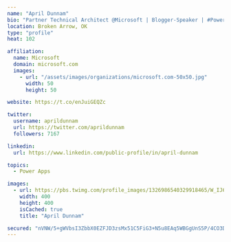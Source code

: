 ```yaml
---
name: "April Dunnam"
bio: "Partner Technical Architect @Microsoft | Blogger-Speaker | #PowerApps, #PowerAutomate, #Office365, #SharePoint | #WIT | #Karaoke Queen"
location: Broken Arrow, OK
type: "profile"
heat: 102

affiliation:
  name: Microsoft
  domain: microsoft.com
  images:
    - url: "/assets/images/organizations/microsoft.com-50x50.jpg"
      width: 50
      height: 50

website: https://t.co/enJuiGEQZc

twitter:
  username: aprildunnam
  url: https://twitter.com/aprildunnam
  followers: 7167

linkedin:
  url: https://www.linkedin.com/public-profile/in/april-dunnam

topics:
  - Power Apps

images:
  - url: https://pbs.twimg.com/profile_images/1326986540329918465/W_IJ6Ih2_400x400.jpg
    width: 400
    height: 400
    isCached: true
    title: "April Dunnam"

secured: "nVNW/5+gWVbsI3ZbbX0EZFJD3zsMx51C5FiG3+N5u8EAq5WBGgUnS5P/4CO3DIDQQ/X+t/6yjzZP3xGUE2QE/iccSfV1jKdXCuUu9kELflraAIGHF0Kn4WVVE+K0YI7DqonYIdim7ncTlhV/rZjr6GylWn9Ogu1tWOFaYMs7fRHhuGGtLRkAxMkHJ9AzdlP3CCWa5Unid8w3dHT3zFwHFkkbq8eP5PfZ7jyr4xGKxXeTMjTNkRC6CwyiBLxW9ZpluvEHW/fRQi7LqYy60hQBwBiqXS3r8tvF6F7GrO8lQCGZKmVtLTucLCXErYM+rTdeorotn8OgW9iliAjpHbfY8ulksbOSfudMFQgFr1FjmoDNS6EHpZ25rp9ISK/sPxxG5P5ruRJz7lwwlSgDoaQ8mRoGqlseQVeKmH2y8/eD+UA=;j/TBvtu3BRxyGdQH0HmhrA=="
---
```


